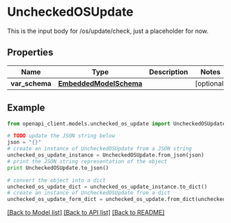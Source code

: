 # UncheckedOSUpdate

This is the input body for /os/update/check, just a placeholder for now.

## Properties
Name | Type | Description | Notes
------------ | ------------- | ------------- | -------------
**var_schema** | [**EmbeddedModelSchema**](EmbeddedModelSchema.md) |  | [optional] 

## Example

```python
from openapi_client.models.unchecked_os_update import UncheckedOSUpdate

# TODO update the JSON string below
json = "{}"
# create an instance of UncheckedOSUpdate from a JSON string
unchecked_os_update_instance = UncheckedOSUpdate.from_json(json)
# print the JSON string representation of the object
print UncheckedOSUpdate.to_json()

# convert the object into a dict
unchecked_os_update_dict = unchecked_os_update_instance.to_dict()
# create an instance of UncheckedOSUpdate from a dict
unchecked_os_update_form_dict = unchecked_os_update.from_dict(unchecked_os_update_dict)
```
[[Back to Model list]](../README.md#documentation-for-models) [[Back to API list]](../README.md#documentation-for-api-endpoints) [[Back to README]](../README.md)


